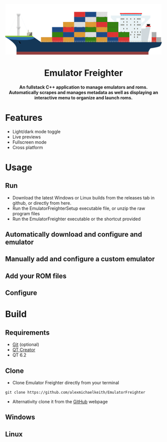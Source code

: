 ![Freighter.png](config/images/Freighter.png)
<h1 align="center">
Emulator Freighter
</h1>
<h4 align="center">
An fullstack C++ application to manage emulators and roms. Automatically scrapes and manages metadata as well as displaying an interactive menu to organize and launch roms.
</h4>

# Features

- Light/dark mode toggle
- Live previews
- Fullscreen mode
- Cross platform

# Usage

## Run

* Download the latest Windows or Linux builds from the releases tab in github, or directly from here.
* Run the EmulatorFreighterSetup executable file, or unzip the raw program files
* Run the EmulatorFreighter executable or the shortcut provided

## Automatically download and configure and emulator

## Manually add and configure a custom emulator

## Add your ROM files

## Configure

# Build

## Requirements

* [Git](https://git-scm.com/downloads) (optional)
* [QT Creator](https://www.qt.io/download-qt-installer)
* QT 6.2

## Clone
* Clone Emulator Freighter directly from your terminal
```
git clone https://github.com/alexmichaelkeith/EmulatorFreighter
```
*  Alternativity clone it from the [GitHub](https://github.com/alexmichaelkeith/EmulatorFreighter) webpage


## Windows

## Linux
